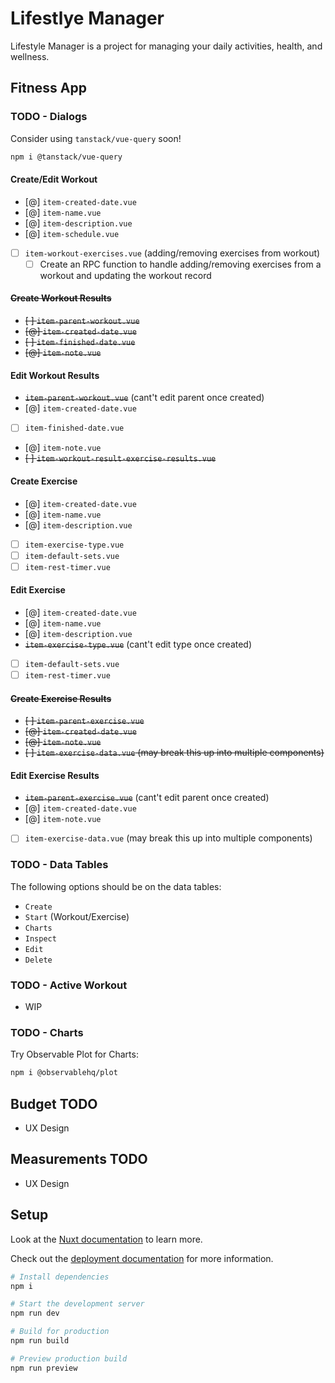 # Lifestlye Manager

Lifestyle Manager is a project for managing your daily activities, health, and wellness.

## Fitness App

### TODO - Dialogs

Consider using `tanstack/vue-query` soon!

```sh
npm i @tanstack/vue-query
```

#### Create/Edit Workout

- [@] `item-created-date.vue`
- [@] `item-name.vue`
- [@] `item-description.vue`
- [@] `item-schedule.vue`
- [ ] `item-workout-exercises.vue` (adding/removing exercises from workout)
  - [ ] Create an RPC function to handle adding/removing exercises from a workout and updating the
        workout record

#### ~~Create Workout Results~~

- ~~[ ] `item-parent-workout.vue`~~
- ~~[@] `item-created-date.vue`~~
- ~~[ ] `item-finished-date.vue`~~
- ~~[@] `item-note.vue`~~

#### Edit Workout Results

- ~~`item-parent-workout.vue`~~ (cant't edit parent once created)
- [@] `item-created-date.vue`
- [ ] `item-finished-date.vue`
- [@] `item-note.vue`
- ~~[ ] `item-workout-result-exercise-results.vue`~~

#### Create Exercise

- [@] `item-created-date.vue`
- [@] `item-name.vue`
- [@] `item-description.vue`
- [ ] `item-exercise-type.vue`
- [ ] `item-default-sets.vue`
- [ ] `item-rest-timer.vue`

#### Edit Exercise

- [@] `item-created-date.vue`
- [@] `item-name.vue`
- [@] `item-description.vue`
- ~~`item-exercise-type.vue`~~ (cant't edit type once created)
- [ ] `item-default-sets.vue`
- [ ] `item-rest-timer.vue`

#### ~~Create Exercise Results~~

- ~~[ ] `item-parent-exercise.vue`~~
- ~~[@] `item-created-date.vue`~~
- ~~[@] `item-note.vue`~~
- ~~[ ] `item-exercise-data.vue` (may break this up into multiple components)~~

#### Edit Exercise Results

- ~~`item-parent-exercise.vue`~~ (cant't edit parent once created)
- [@] `item-created-date.vue`
- [@] `item-note.vue`
- [ ] `item-exercise-data.vue` (may break this up into multiple components)

### TODO - Data Tables

The following options should be on the data tables:

- `Create`
- `Start` (Workout/Exercise)
- `Charts`
- `Inspect`
- `Edit`
- `Delete`

### TODO - Active Workout

- WIP

### TODO - Charts

Try Observable Plot for Charts:

```sh
npm i @observablehq/plot
```

## Budget TODO

- UX Design

## Measurements TODO

- UX Design

## Setup

Look at the [Nuxt documentation](https://nuxt.com/docs/getting-started/introduction) to learn more.

Check out the [deployment documentation](https://nuxt.com/docs/getting-started/deployment) for more
information.

```sh
# Install dependencies
npm i

# Start the development server
npm run dev

# Build for production
npm run build

# Preview production build
npm run preview
```
